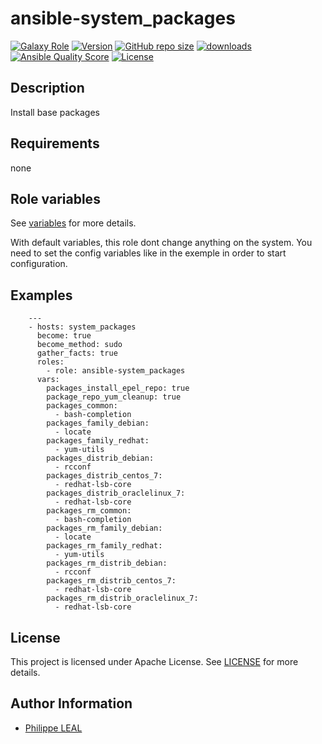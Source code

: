 # ansible-system_packages

[![Galaxy Role](https://img.shields.io/badge/galaxy-system_packages-purple?style=flat)](https://galaxy.ansible.com/lotusnoir/system_packages)
[![Version](https://img.shields.io/github/release/lotusnoir/ansible-system_packages.svg)](https://github.com/lotusnoir/ansible-system_packages/releases/latest)
[![GitHub repo size](https://img.shields.io/github/repo-size/lotusnoir/ansible-system_packages?color=orange&style=flat)](https://galaxy.ansible.com/lotusnoir/system_packages)
[![downloads](https://img.shields.io/ansible/role/d/56916)](https://galaxy.ansible.com/lotusnoir/system_packages)
[![Ansible Quality Score](https://img.shields.io/ansible/quality/56916)](https://galaxy.ansible.com/lotusnoir/system_packages)
[![License](https://img.shields.io/badge/license-Apache--2.0-brightgreen?style=flat)](https://opensource.org/licenses/Apache-2.0)

## Description

Install base packages
## Requirements

none

## Role variables

See [variables](/defaults/main.yml) for more details.

With default variables, this role dont change anything on the system. You need to set the config variables like in the exemple in order to start configuration.

## Examples

        ---
        - hosts: system_packages
          become: true
          become_method: sudo
          gather_facts: true
          roles:
            - role: ansible-system_packages
          vars:
            packages_install_epel_repo: true
            package_repo_yum_cleanup: true
            packages_common:
              - bash-completion
            packages_family_debian:
              - locate
            packages_family_redhat:
              - yum-utils
            packages_distrib_debian:
              - rcconf
            packages_distrib_centos_7:
              - redhat-lsb-core
            packages_distrib_oraclelinux_7:
              - redhat-lsb-core
            packages_rm_common:
              - bash-completion
            packages_rm_family_debian:
              - locate
            packages_rm_family_redhat:
              - yum-utils
            packages_rm_distrib_debian:
              - rcconf
            packages_rm_distrib_centos_7:
              - redhat-lsb-core
            packages_rm_distrib_oraclelinux_7:
              - redhat-lsb-core



## License

This project is licensed under Apache License. See [LICENSE](/LICENSE) for more details.

## Author Information

- [Philippe LEAL](https://github.com/lotusnoir)
